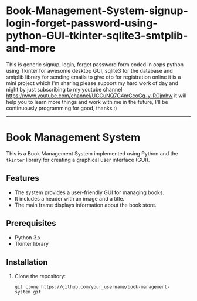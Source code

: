 # Book-Management-System-signup-login-forget-password-using-python-GUI-tkinter-sqlite3-smtplib-and-more

This is generic signup, login, forget password form coded in oops python using
Tkinter for awesome desktop GUI, 
sqlite3 for the database and 
smtplib library for sending emails to give otp for registration online
it is a mini project which I'm sharing please support my hard work of day and night by 
just subscribing to my youtube channel https://www.youtube.com/channel/UCCuNQ7G4mCcoGq-y-RCjmhw 
it will help you to learn more things and work with me in the future, 
I'll be continuously programming for good,  thanks :)


----
# Book Management System

This is a Book Management System implemented using Python and the `tkinter` library for creating a graphical user interface (GUI).

## Features

- The system provides a user-friendly GUI for managing books.
- It includes a header with an image and a title.
- The main frame displays information about the book store.

## Prerequisites

- Python 3.x
- Tkinter library

## Installation

1. Clone the repository:

   ```shell
   git clone https://github.com/your_username/book-management-system.git
